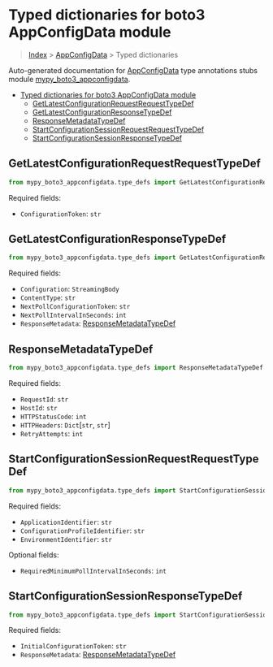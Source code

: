 # Typed dictionaries for boto3 AppConfigData module

> [Index](..) > [AppConfigData](.) > Typed dictionaries

Auto-generated documentation for
[AppConfigData](https://boto3.amazonaws.com/v1/documentation/api/latest/reference/services/appconfigdata.html#AppConfigData)
type annotations stubs module
[mypy_boto3_appconfigdata](https://pypi.org/project/mypy-boto3-appconfigdata/).

- [Typed dictionaries for boto3 AppConfigData module](#typed-dictionaries-for-boto3-appconfigdata-module)
  - [GetLatestConfigurationRequestRequestTypeDef](#getlatestconfigurationrequestrequesttypedef)
  - [GetLatestConfigurationResponseTypeDef](#getlatestconfigurationresponsetypedef)
  - [ResponseMetadataTypeDef](#responsemetadatatypedef)
  - [StartConfigurationSessionRequestRequestTypeDef](#startconfigurationsessionrequestrequesttypedef)
  - [StartConfigurationSessionResponseTypeDef](#startconfigurationsessionresponsetypedef)

## GetLatestConfigurationRequestRequestTypeDef

```python
from mypy_boto3_appconfigdata.type_defs import GetLatestConfigurationRequestRequestTypeDef
```

Required fields:

- `ConfigurationToken`: `str`

## GetLatestConfigurationResponseTypeDef

```python
from mypy_boto3_appconfigdata.type_defs import GetLatestConfigurationResponseTypeDef
```

Required fields:

- `Configuration`: `StreamingBody`
- `ContentType`: `str`
- `NextPollConfigurationToken`: `str`
- `NextPollIntervalInSeconds`: `int`
- `ResponseMetadata`:
  [ResponseMetadataTypeDef](./type_defs.md#responsemetadatatypedef)

## ResponseMetadataTypeDef

```python
from mypy_boto3_appconfigdata.type_defs import ResponseMetadataTypeDef
```

Required fields:

- `RequestId`: `str`
- `HostId`: `str`
- `HTTPStatusCode`: `int`
- `HTTPHeaders`: `Dict`\[`str`, `str`\]
- `RetryAttempts`: `int`

## StartConfigurationSessionRequestRequestTypeDef

```python
from mypy_boto3_appconfigdata.type_defs import StartConfigurationSessionRequestRequestTypeDef
```

Required fields:

- `ApplicationIdentifier`: `str`
- `ConfigurationProfileIdentifier`: `str`
- `EnvironmentIdentifier`: `str`

Optional fields:

- `RequiredMinimumPollIntervalInSeconds`: `int`

## StartConfigurationSessionResponseTypeDef

```python
from mypy_boto3_appconfigdata.type_defs import StartConfigurationSessionResponseTypeDef
```

Required fields:

- `InitialConfigurationToken`: `str`
- `ResponseMetadata`:
  [ResponseMetadataTypeDef](./type_defs.md#responsemetadatatypedef)
